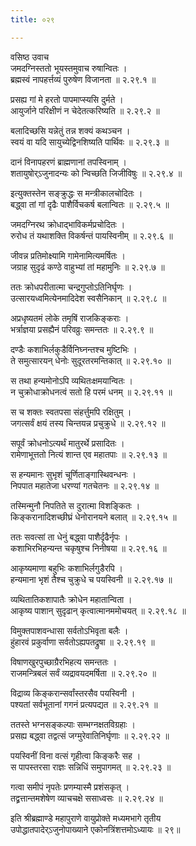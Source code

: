 ```yaml
---
title: ०२९

---
```

वसिष्ठ उवाच  
जमदग्निस्ततो भूयस्तमुवाच रुषान्वितः ।  
ब्रह्मस्वं नापहर्त्तव्यं पुरुषेण विजानता ॥ २.२९.१ ॥  
  
प्रसह्य गां मे हरतो पापमाप्स्यसि दुर्मते ।  
आयुर्जाने परिक्षीणं न चेदेतत्करिष्यति ॥ २.२९.२ ॥  
  
बलादिच्छसि यन्नेतुं तन्न शक्यं कथञ्चन ।  
स्वयं वा यदि सायुच्येद्विनशिष्यति पार्थिवः ॥ २.२९.३ ॥  
  
दानं विनापहरणं ब्राह्मणानां तपस्विनाम् ।  
शतायुषोर्ऽजुनादन्यः को न्विच्छति जिजीविषुः ॥ २.२९.४ ॥  
  
इत्युक्तस्तेन सङ्क्रुद्धः स मन्त्रीकालचोदितः ।  
बद्ध्वा तां गां दृढैः पाशैर्विचकर्ष बलान्वितः ॥ २.२९.५ ॥  
  
जमदग्निरथ क्रोधाद्भाविकर्मप्रचोदितः ।  
रुरोध तं यथाशक्ति विकर्षन्तं पायस्विनीम् ॥ २.२९.६ ॥  
  
जीवन्न प्रतिमोक्ष्यामि गामेनामित्यमर्षितः ।  
जग्राह सुदृढं कण्ठे वाहुभ्यां तां महामुनिः ॥ २.२९.७ ॥  
  
ततः क्रोधपरीतात्मा चन्द्रगुप्तोऽतिनिर्घृणः ।  
उत्सारयध्वमित्येनमादिदेश स्वसैनिकान् ॥ २.२९.८ ॥  
  
अप्रधृष्यतमं लोके तमृषिं राजकिङ्कराः ।  
भर्त्राज्ञया प्रसह्यैनं परिवव्रुः समन्ततः ॥ २.२९.९ ॥  
  
दण्डैः कशाभिर्लकुडैर्विनिघ्नन्तश्च मुष्टिभिः ।  
ते समुत्सारयन् धेनोः सुदूरतरमन्तिकात् ॥ २.२९.१० ॥  
  
स तथा हन्यमोनोऽपि व्यथितःक्षमयान्वितः ।  
न चुक्रोधाक्रोधनत्वं सतो हि परमं धनम् ॥ २.२९.११ ॥  
  
स च शक्तः स्वतपसा संहर्त्तुमपि रक्षितुम् ।  
जगत्सर्वं क्षयं तस्य चिन्तयन्न प्रचुक्रुधे ॥ २.२९.१२ ॥  
  
सपूर्वं क्रोधनोऽत्यर्थं मातुरर्थे प्रसादितः ।  
रामेणाभूत्ततो नित्यं शान्त एव महातपाः ॥ २.२९.१३ ॥  
  
स हन्यमानः सुभृशं चूर्णिताङ्गास्थिवन्धनः ।  
निपपात महातेजा धरण्यां गतचेतनः ॥ २.२९.१४ ॥  
  
तस्मिन्मुनौ निपतिते स दुरात्मा विशङ्कितः ।  
किङ्करानादिशच्छीघ्रं धेनोरानयने बलात् ॥ २.२९.१५ ॥  
  
ततः सवत्सां ता धेनुं बद्ध्वा पाशैर्दृढैर्नृपः ।  
कशाभिरभिहन्यन्त चकृषुश्च निनीषया ॥ २.२९.१६ ॥  
  
आकृष्यमाणा बहुभिः कशाभिर्लगुडैरपि ।  
हन्यमाना भृशं तैश्च चुक्रुधे च पयस्विनी ॥ २.२९.१७ ॥  
  
व्यथितातिकशापातैः क्रोधेन महातान्विता ।  
आकृष्य पाशान् सुदृढान् कृत्वात्मानममोचयत् ॥ २.२९.१८ ॥  
  
विमुक्तपाशवन्धासा सर्वतोऽभिवृता बलैः ।  
हुंहारवं प्रकुर्वाणा सर्वतोऽह्यपतद्रुषा ॥ २.२९.१९ ॥  
  
विषाणखुरपुच्छाग्रैरभिहत्य समन्ततः ।  
राजमन्त्रिबलं सर्वं व्यद्रावयदमर्षिता ॥ २.२९.२० ॥  
  
विद्राव्य किङ्करान्सर्वांस्तरसैव पयस्विनी ।  
पश्यतां सर्वभूतानां गगनं प्रत्यपद्यत ॥ २.२९.२१ ॥  
  
ततस्ते भग्नसङ्कल्पाः सम्भग्नक्षतविग्रहाः ।  
प्रसह्य बद्ध्वा तद्वत्सं जग्मुरेवातिनिर्घृणाः ॥ २.२९.२२ ॥  
  
पयस्विनीं विना वत्सं गृहीत्वा किङ्करैः सह ।  
स पापस्तरसा राज्ञः सन्निधिं समुपागमत् ॥ २.२९.२३ ॥  
  
गत्वा समीपं नृपतेः प्रणम्यास्मै प्रशंसकृत् ।  
तद्व्रत्तान्तमशेषेण व्याचचक्षे ससाध्वसः ॥ २.२९.२४ ॥  
  
इति श्रीब्रह्माण्डे महापुराणे वायुप्रोक्ते मध्यमभागे तृतीय  
उपोद्धातपादेर्ऽजुनोपाख्याने एकोनत्रिंशत्तमोऽध्यायः ॥ २९॥  
                                              